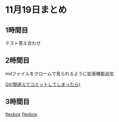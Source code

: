 # 11月19日まとめ

## 1時間目

テスト答え合わせ

## 2時間目
mdファイルをクロームで見られるように拡張機能追加

[Git(間違えてコミットしてしまったら)](https://joytas.net/programming/git/amend-reset)

## 3時間目

[flexbox](https://joytas.net/sample/FlexSample/)
<a href="https://joytas.net/sample/FlexSample/" target="_blank">flexbox</a>

